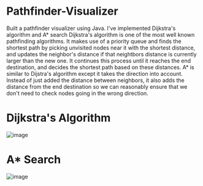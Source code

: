 # Pathfinder-Visualizer
Built a pathfinder visualizer using Java. I've implemented Dijkstra's algorithm and A* search
Dijkstra's algorithm is one of the most well known pathfinding algorithms. It makes use of a priority queue and finds the shortest path by picking unvisited nodes near it with the shortest distance, and updates the neighbor's distance if that neightbors distance is currently larger than the new one. It continues this process until it reaches the end destination, and decides the shortest path based on these distances.
A* is similar to Dijstra's algorithm except it takes the direction into account. Instead of just added the distance between neighbors, it also adds the distance from the end destination so we can reasonably ensure that we don't need to check nodes going in the wrong direction.

# Dijkstra's Algorithm
![image](https://user-images.githubusercontent.com/54549208/74961728-89ead300-53dc-11ea-949e-d893cf71f4ff.png)

# A* Search
![image](https://user-images.githubusercontent.com/54549208/74961882-d7ffd680-53dc-11ea-82c9-e15798d63a45.png)
